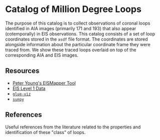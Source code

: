 # Catalog of Million Degree Loops

The purpose of this catalog is to collect observations of coronal loops identified in AIA images (primarily 171 and 193) that also appear (cotemporally) in EIS observations.
This catalog consists of a set of loop coordinates stored in the `asdf` file format.
The coordinates are stored alongside information about the particular coordinate frame they were traced from.
We show these traced loops overlaid on top of the corresponding AIA and EIS images.

## Resources

* [Peter Young's EISMapper Tool](https://eismapper.pyoung.org)
* [EIS Level 1 Data](https://eis.nrl.navy.mil/)
* [`glue-viz`](https://glueviz.org/)
* [`sunpy`](https://sunpy.org/)

## References

Useful references from the literature related to the properties and identification of these "class" of loops.
